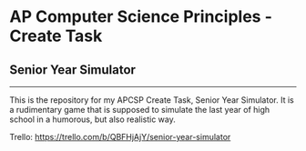 # AP Computer Science Principles - Create Task
## Senior Year Simulator
------

This is the repository for my APCSP Create Task, Senior Year Simulator. It is a rudimentary game that is supposed to simulate the last year of high school in a humorous, but also realistic way.

Trello: https://trello.com/b/QBFHjAjY/senior-year-simulator